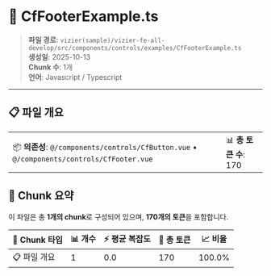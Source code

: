 # 📄 CfFooterExample.ts

> **파일 경로**: `vizier(sample)/vizier-fe-all-develop/src/components/controls/examples/CfFooterExample.ts`  
> **생성일**: 2025-10-13  
> **Chunk 수**: 1개  
> **언어**: Javascript / Typescript
---


## 📋 파일 개요

| | |
|--|--|
| 📦 **의존성**: `@/components/controls/CfButton.vue` • `@/components/controls/CfFooter.vue` | 📊 **총 토큰 수**: 170 |






## 🧩 Chunk 요약

이 파일은 총 **1개의 chunk**로 구성되어 있으며, **170개의 토큰**을 포함합니다.

| 🧩 Chunk 타입 | 📊 개수 | ⚡ 평균 복잡도 | 📝 총 토큰 | 📈 비율 |
|---------------|--------|-------------|----------|--------|
| 📋 파일 개요 | 1 | 0.0 | 170 | 100.0% |

